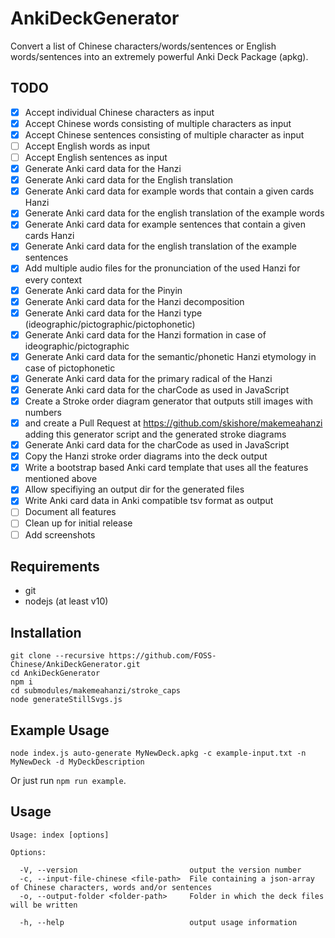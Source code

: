 # AnkiDeckGenerator

Convert a list of Chinese characters/words/sentences or English words/sentences into an extremely powerful Anki Deck Package (apkg).

## TODO
- [x] Accept individual Chinese characters as input
- [x] Accept Chinese words consisting of multiple characters as input
- [x] Accept Chinese sentences consisting of multiple character as input
- [ ] Accept English words as input
- [ ] Accept English sentences as input
- [x] Generate Anki card data for the Hanzi
- [x] Generate Anki card data for the English translation
- [x] Generate Anki card data for example words that contain a given cards Hanzi
- [x] Generate Anki card data for the english translation of the example words
- [x] Generate Anki card data for example sentences that contain a given cards Hanzi
- [x] Generate Anki card data for the english translation of the example sentences
- [x] Add multiple audio files for the pronunciation of the used Hanzi for every context
- [x] Generate Anki card data for the Pinyin
- [x] Generate Anki card data for the Hanzi decomposition
- [x] Generate Anki card data for the Hanzi type (ideographic/pictographic/pictophonetic)
- [x] Generate Anki card data for the Hanzi formation in case of ideographic/pictographic
- [x] Generate Anki card data for the semantic/phonetic Hanzi etymology in case of pictophonetic
- [x] Generate Anki card data for the primary radical of the Hanzi
- [x] Generate Anki card data for the charCode as used in JavaScript
- [x] Create a Stroke order diagram generator that outputs still images with numbers
- [x] and create a Pull Request at https://github.com/skishore/makemeahanzi adding this generator script and the generated stroke diagrams
- [x] Generate Anki card data for the charCode as used in JavaScript
- [x] Copy the Hanzi stroke order diagrams into the deck output
- [x] Write a bootstrap based Anki card template that uses all the features mentioned above
- [x] Allow specifiying an output dir for the generated files
- [x] Write Anki card data in Anki compatible tsv format as output
- [ ] Document all features
- [ ] Clean up for initial release
- [ ] Add screenshots

## Requirements
- git
- nodejs (at least v10)

## Installation
```
git clone --recursive https://github.com/FOSS-Chinese/AnkiDeckGenerator.git
cd AnkiDeckGenerator
npm i
cd submodules/makemeahanzi/stroke_caps
node generateStillSvgs.js
```

## Example Usage
```
node index.js auto-generate MyNewDeck.apkg -c example-input.txt -n MyNewDeck -d MyDeckDescription
```
Or just run `npm run example`.

## Usage
```
Usage: index [options]

Options:

  -V, --version                         output the version number
  -c, --input-file-chinese <file-path>  File containing a json-array of Chinese characters, words and/or sentences
  -o, --output-folder <folder-path>     Folder in which the deck files will be written

  -h, --help                            output usage information
```
